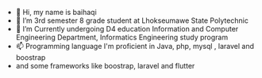 - 👋 Hi, my name is baihaqi
- 👀 I’m 3rd semester 8 grade student at Lhokseumawe State Polytechnic
- 🌱 I’m Currently undergoing D4 education Information and Computer Engineering Department, Informatics Engineering study program
- 📫 Programming language I'm proficient in Java, php, mysql , laravel and boostrap
- and some frameworks like boostrap, laravel and flutter

<!---
Baihaqi43043/Baihaqi43043 is a ✨ special ✨ repository because its `README.md` (this file) appears on your GitHub profile.
You can click the Preview link to take a look at your changes.
--->
